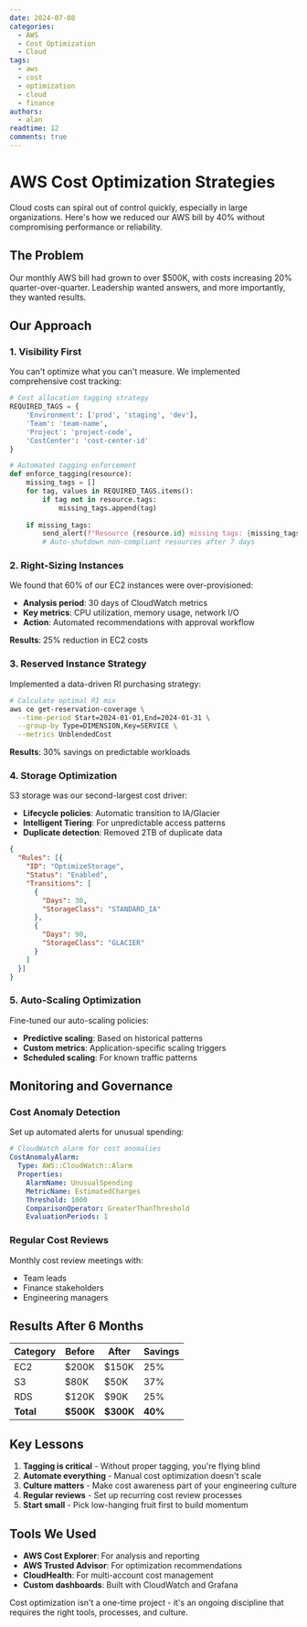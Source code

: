 ```yaml
---
date: 2024-07-08
categories:
  - AWS
  - Cost Optimization
  - Cloud
tags:
  - aws
  - cost
  - optimization
  - cloud
  - finance
authors:
  - alan
readtime: 12
comments: true
---
```


# AWS Cost Optimization Strategies

Cloud costs can spiral out of control quickly, especially in large organizations. Here's how we reduced our AWS bill by 40% without compromising performance or reliability.

<!-- more -->

## The Problem

Our monthly AWS bill had grown to over $500K, with costs increasing 20% quarter-over-quarter. Leadership wanted answers, and more importantly, they wanted results.

## Our Approach

### 1. Visibility First

You can't optimize what you can't measure. We implemented comprehensive cost tracking:

```python
# Cost allocation tagging strategy
REQUIRED_TAGS = {
    'Environment': ['prod', 'staging', 'dev'],
    'Team': 'team-name',
    'Project': 'project-code',
    'CostCenter': 'cost-center-id'
}

# Automated tagging enforcement
def enforce_tagging(resource):
    missing_tags = []
    for tag, values in REQUIRED_TAGS.items():
        if tag not in resource.tags:
            missing_tags.append(tag)
    
    if missing_tags:
        send_alert(f"Resource {resource.id} missing tags: {missing_tags}")
        # Auto-shutdown non-compliant resources after 7 days
```

### 2. Right-Sizing Instances

We found that 60% of our EC2 instances were over-provisioned:

- **Analysis period**: 30 days of CloudWatch metrics
- **Key metrics**: CPU utilization, memory usage, network I/O
- **Action**: Automated recommendations with approval workflow

**Results**: 25% reduction in EC2 costs

### 3. Reserved Instance Strategy

Implemented a data-driven RI purchasing strategy:

```bash
# Calculate optimal RI mix
aws ce get-reservation-coverage \
  --time-period Start=2024-01-01,End=2024-01-31 \
  --group-by Type=DIMENSION,Key=SERVICE \
  --metrics UnblendedCost
```

**Results**: 30% savings on predictable workloads

### 4. Storage Optimization

S3 storage was our second-largest cost driver:

- **Lifecycle policies**: Automatic transition to IA/Glacier
- **Intelligent Tiering**: For unpredictable access patterns
- **Duplicate detection**: Removed 2TB of duplicate data

```json
{
  "Rules": [{
    "ID": "OptimizeStorage",
    "Status": "Enabled",
    "Transitions": [
      {
        "Days": 30,
        "StorageClass": "STANDARD_IA"
      },
      {
        "Days": 90,
        "StorageClass": "GLACIER"
      }
    ]
  }]
}
```

### 5. Auto-Scaling Optimization

Fine-tuned our auto-scaling policies:

- **Predictive scaling**: Based on historical patterns
- **Custom metrics**: Application-specific scaling triggers
- **Scheduled scaling**: For known traffic patterns

## Monitoring and Governance

### Cost Anomaly Detection

Set up automated alerts for unusual spending:

```yaml
# CloudWatch alarm for cost anomalies
CostAnomalyAlarm:
  Type: AWS::CloudWatch::Alarm
  Properties:
    AlarmName: UnusualSpending
    MetricName: EstimatedCharges
    Threshold: 1000
    ComparisonOperator: GreaterThanThreshold
    EvaluationPeriods: 1
```

### Regular Cost Reviews

Monthly cost review meetings with:
- Team leads
- Finance stakeholders  
- Engineering managers

## Results After 6 Months

| Category | Before | After | Savings |
|----------|--------|-------|---------|
| EC2 | $200K | $150K | 25% |
| S3 | $80K | $50K | 37% |
| RDS | $120K | $90K | 25% |
| **Total** | **$500K** | **$300K** | **40%** |

## Key Lessons

1. **Tagging is critical** - Without proper tagging, you're flying blind
2. **Automate everything** - Manual cost optimization doesn't scale
3. **Culture matters** - Make cost awareness part of your engineering culture
4. **Regular reviews** - Set up recurring cost review processes
5. **Start small** - Pick low-hanging fruit first to build momentum

## Tools We Used

- **AWS Cost Explorer**: For analysis and reporting
- **AWS Trusted Advisor**: For optimization recommendations  
- **CloudHealth**: For multi-account cost management
- **Custom dashboards**: Built with CloudWatch and Grafana

Cost optimization isn't a one-time project - it's an ongoing discipline that requires the right tools, processes, and culture.